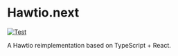 # Hawtio.next

[![Test](https://github.com/tadayosi/hawtio-next/actions/workflows/test.yml/badge.svg)](https://github.com/tadayosi/hawtio-next/actions/workflows/test.yml)

A Hawtio reimplementation based on TypeScript + React.
